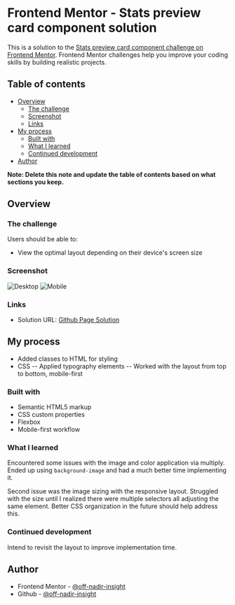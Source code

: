 # Frontend Mentor - Stats preview card component solution

This is a solution to the [Stats preview card component challenge on Frontend Mentor](https://www.frontendmentor.io/challenges/stats-preview-card-component-8JqbgoU62). Frontend Mentor challenges help you improve your coding skills by building realistic projects.

## Table of contents

- [Overview](#overview)
  - [The challenge](#the-challenge)
  - [Screenshot](#screenshot)
  - [Links](#links)
- [My process](#my-process)
  - [Built with](#built-with)
  - [What I learned](#what-i-learned)
  - [Continued development](#continued-development)
- [Author](#author)

**Note: Delete this note and update the table of contents based on what sections you keep.**

## Overview

### The challenge

Users should be able to:

- View the optimal layout depending on their device's screen size

### Screenshot

![Desktop](./screenshots/Stats-preview-card-component-desktop.png)
![Mobile](screenshots/Stats-preview-card-component-mobile.png)

### Links

- Solution URL: [Github Page Solution](https://off-nadir-insight.github.io/stats-preview-card/)

## My process

- Added classes to HTML for styling
- CSS
  -- Applied typography elements
  -- Worked with the layout from top to bottom, mobile-first

### Built with

- Semantic HTML5 markup
- CSS custom properties
- Flexbox
- Mobile-first workflow

### What I learned

Encountered some issues with the image and color application via multiply. Ended up using `background-image` and had a much better time implementing it.

Second issue was the image sizing with the responsive layout. Struggled with the size until I realized there were multiple selectors all adjusting the same element. Better CSS organization in the future should help address this.

### Continued development

Intend to revisit the layout to improve implementation time.

## Author

- Frontend Mentor - [@off-nadir-insight](https://www.frontendmentor.io/profile/off-nadir-insight)
- Github - [@off-nadir-insight](https://github.com/off-nadir-insight)
